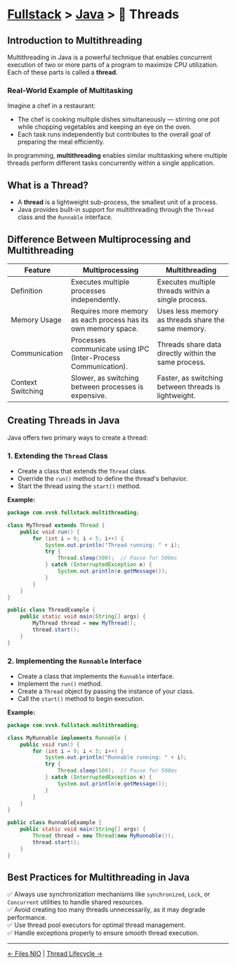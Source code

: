 # [Fullstack](../../) > [Java](../) > 🧵 Threads

## Introduction to Multithreading
Multithreading in Java is a powerful technique that enables concurrent execution of two or more parts of a program to maximize CPU utilization. Each of these parts is called a **thread**.

### Real-World Example of Multitasking
Imagine a chef in a restaurant:
- The chef is cooking multiple dishes simultaneously — stirring one pot while chopping vegetables and keeping an eye on the oven.
- Each task runs independently but contributes to the overall goal of preparing the meal efficiently.

In programming, **multithreading** enables similar multitasking where multiple threads perform different tasks concurrently within a single application.

## What is a Thread?
- A **thread** is a lightweight sub-process, the smallest unit of a process. 
- Java provides built-in support for multithreading through the `Thread` class and the `Runnable` interface.

## Difference Between Multiprocessing and Multithreading

| Feature            | Multiprocessing              | Multithreading                 |
|--------------------|------------------------------|-------------------------------|
| Definition          | Executes multiple processes independently. | Executes multiple threads within a single process. |
| Memory Usage        | Requires more memory as each process has its own memory space. | Uses less memory as threads share the same memory. |
| Communication       | Processes communicate using IPC (Inter-Process Communication). | Threads share data directly within the same process. |
| Context Switching    | Slower, as switching between processes is expensive. | Faster, as switching between threads is lightweight. |

## Creating Threads in Java
Java offers two primary ways to create a thread:

### 1. Extending the `Thread` Class
- Create a class that extends the `Thread` class.
- Override the `run()` method to define the thread's behavior.
- Start the thread using the `start()` method.

**Example:**
```java
package com.vvsk.fullstack.multithreading;

class MyThread extends Thread {
    public void run() {
        for (int i = 0; i < 5; i++) {
            System.out.println("Thread running: " + i);
            try {
                Thread.sleep(500);  // Pause for 500ms
            } catch (InterruptedException e) {
                System.out.println(e.getMessage());
            }
        }
    }
}

public class ThreadExample {
    public static void main(String[] args) {
        MyThread thread = new MyThread();
        thread.start();
    }
}
```

### 2. Implementing the `Runnable` Interface
- Create a class that implements the `Runnable` interface.
- Implement the `run()` method.
- Create a `Thread` object by passing the instance of your class.
- Call the `start()` method to begin execution.

**Example:**
```java
package com.vvsk.fullstack.multithreading;

class MyRunnable implements Runnable {
    public void run() {
        for (int i = 0; i < 5; i++) {
            System.out.println("Runnable running: " + i);
            try {
                Thread.sleep(500);  // Pause for 500ms
            } catch (InterruptedException e) {
                System.out.println(e.getMessage());
            }
        }
    }
}

public class RunnableExample {
    public static void main(String[] args) {
        Thread thread = new Thread(new MyRunnable());
        thread.start();
    }
}
```

## Best Practices for Multithreading in Java
✅ Always use synchronization mechanisms like `synchronized`, `Lock`, or `Concurrent` utilities to handle shared resources.  
✅ Avoid creating too many threads unnecessarily, as it may degrade performance.  
✅ Use thread pool executors for optimal thread management.  
✅ Handle exceptions properly to ensure smooth thread execution.  

---

[← Files NIO](../files-nio) | [Thread Lifecycle →](../thread-lifecycle)


